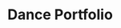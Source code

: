---
layout: dance
title: Dance Portfolio
excerpt: "Past Dance Covers and Works by Mint"
comments: false
---